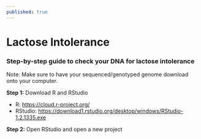 ```yaml
---
published: true
---
```

# Lactose Intolerance 
### Step-by-step guide to check your DNA for lactose intolerance
Note: Make sure to have your sequenced/genotyped genome download onto your computer. 

**Step 1:** Download R and RStudio
- R: https://cloud.r-project.org/
- RStudio: https://download1.rstudio.org/desktop/windows/RStudio-1.2.1335.exe

**Step 2:** Open RStudio and open a new project






